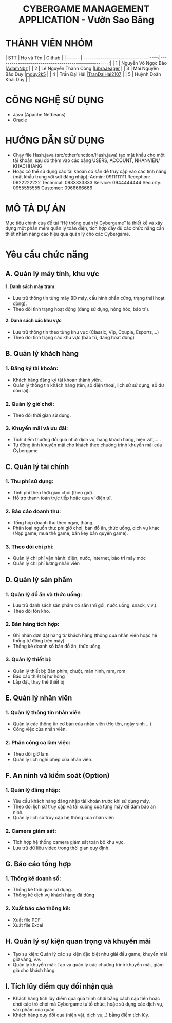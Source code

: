 <!-- Title -->
<h1 align="center"><b>CYBERGAME MANAGEMENT APPLICATION - Vườn Sao Băng</b></h1>

# THÀNH VIÊN NHÓM
<a name="thanhvien"></a>
| STT    | Họ và Tên                            | Github                                               |
| ------ | ------------------------------------:|-----------------------------------------------------:|
| 1      | Nguyễn Võ Ngọc Bảo                   |[AdamNbz](https://github.com/AdamNbz)                 |
| 2      | Lê Nguyễn Thành Công                 |[LibraJeager](https://github.com/LibraJeager)         |
| 3      | Mai Nguyễn Bảo Duy                   |[mduy2k5](https://github.com/mduy2k5)                 |
| 4      | Trần Đại Hải                         |[TranDaiHai2107](https://github.com/TranDaiHai2107)   |
| 5      | Huỳnh Doãn Khải Duy                  |                                                      |
# CÔNG NGHỆ SỬ DỤNG
- Java (Apache Netbeans)
- Oracle

# HƯỚNG DẪN SỬ DỤNG
- Chạy file Hash.java (src/otherfunction/Hash.java) tạo mật khẩu cho một tài khoản, sau đó thêm vào các bảng USERS, ACCOUNT, NHANVIEN/ KHACHHANG
- Hoặc có thể sử dụng các tài khoản có sẳn để truy cập vào các tính năng (mật khẩu trùng với sdt đăng nhập): 
Admin: 0911111111
Reception: 0922222222
Technical: 0933333333
Service: 0944444444
Security: 0955555555
Customer: 0966666666
# MÔ TẢ DỰ ÁN
Mục tiêu chính của đề tài “Hệ thống quản lý Cybergame” là thiết kế và xây dựng một phần mềm quản lý toàn diện, tích hợp đầy đủ các chức năng cần thiết nhằm nâng cao hiệu quả quản lý cho các Cybergame.

# Yêu cầu chức năng
## A. Quản lý máy tính, khu vực
#### 1. Danh sách máy trạm:
- Lưu trữ thông tin từng máy (ID máy, cấu hình phần cứng, trạng thái hoạt động).
- Theo dõi tình trạng hoạt động (đang sử dụng, hỏng hóc, bảo trì).
#### 2. Danh sách các khu vực
- Lưu trữ thông tin theo từng khu vực (Classic, Vip, Couple, Esports,…)
- Theo dõi tình trạng các khu vực (bảo trì, đang hoạt động)
## B. Quản lý khách hàng
### 1. Đăng ký tài khoản:
- Khách hàng đăng ký tài khoản thành viên.
- Quản lý thông tin khách hàng (tên, số điện thoại, lịch sử sử dụng, số dư còn lại).
### 2. Quản lý giờ chơi:
- Theo dõi thời gian sử dụng.
### 3. Khuyến mãi và ưu đãi:
- Tích điểm thưởng đổi quà như: dịch vụ, hạng khách hàng, hiện vật,…..
- Tự động tính khuyến mãi cho khách theo chương trình khuyến mãi của Cybergame
## C. Quản lý tài chính
### 1. Thu phí sử dụng:
- Tính phí theo thời gian chơi (theo giờ).
- Hỗ trợ thanh toán trực tiếp hoặc qua ví điện tử.
### 2. Báo cáo doanh thu:
- Tổng hợp doanh thu theo ngày, tháng.
- Phân loại nguồn thu: phí giờ chơi, bán đồ ăn, thức uống, dịch vụ khác (Nạp game, mua thẻ game, bán key bản quyền game).
### 3. Theo dõi chi phí:
- Quản lý chi phí vận hành: điện, nước, internet, bảo trì máy móc
- Quản lý chi phí lương nhân viên
## D. Quản lý sản phẩm
### 1. Quản lý đồ ăn và thức uống:
- Lưu trữ danh sách sản phẩm có sẵn (mì gói, nước uống, snack, v.v.).
- Theo dõi tồn kho.
### 2. Bán hàng tích hợp:
- Ghi nhận đơn đặt hàng từ khách hàng (thông qua nhân viên hoặc hệ thống tự động trên máy).
- Thống kê doanh số bán đồ ăn, thức uống.
### 3. Quản lý thiết bị: 
- Quản lý thiết bị: Bàn phím, chuột, màn hình, ram, rom
- Báo cáo thiết bị hư hỏng
- Lắp đặt, thay thế thiết bị
## E. Quản lý nhân viên
### 1. Quản lý thông tin nhân viên
- Quản lý các thông tin cơ bản của nhân viên (Họ tên, ngày sinh …)
- Công việc của nhân viên.
### 2. Phân công ca làm việc:
- Theo dõi giờ làm.
- Quản lý lịch nghỉ phép của nhân viên.
## F. An ninh và kiểm soát (Option)
### 1. Quản lý đăng nhập:
- Yêu cầu khách hàng đăng nhập tài khoản trước khi sử dụng máy.
- Theo dõi lịch sử truy cập và tải xuống của từng máy để đảm bảo an ninh.
- Quản lý lịch sử truy cập hệ thống của nhân viên
### 2. Camera giám sát:
- Tích hợp hệ thống camera giám sát toàn bộ khu vực.
- Lưu trữ dữ liệu video trong thời gian quy định.
## G. Báo cáo tổng hợp
### 1. Thống kê doanh số:
- Thống kê thời gian sử dụng.
- Thống kê dịch vụ khách hàng đã dùng
### 2. Xuất báo cáo thống kê:
- Xuất file PDF
- Xuất file Excel
## H. Quản lý sự kiện quan trọng và khuyến mãi
- Tạo sự kiện: Quản lý các sự kiện đặc biệt như giải đấu game, khuyến mãi giờ vàng, v.v.
- Quản lý khuyến mãi: Tạo và quản lý các chương trình khuyến mãi, giảm giá cho khách hàng.
## I. Tích lũy điểm quy đổi nhận quà
- Khách hàng tích lũy điểm qua quá trình chơi bằng cách nạp tiền hoặc chơi các trò chơi mà Cybergame tự tổ chức, hoặc sử dụng các dịch vụ, sản phẩm của quán.
- Khách hàng quy đổi quà (hiện vật, dịch vụ,..) bằng điểm tích lũy.
